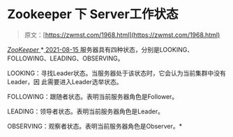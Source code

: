 <!--yml
category: 未分类
date: 0001-01-01 00:00:00
--->

# Zookeeper 下 Server工作状态

> 原文：[https://zwmst.com/1968.html](https://zwmst.com/1968.html)

   [ *ZooKeeper* ](https://zwmst.com/zookeeper)*[ <time datetime="2021-08-15T16:59:44+08:00"> 2021-08-15 </time> ](https://zwmst.com/1968.html)  服务器具有四种状态，分别是LOOKING、FOLLOWING、LEADING、OBSERVING。

LOOKING：寻找Leader状态。当服务器处于该状态时，它会认为当前集群中没有Leader，因 此需要进入Leader选举状态。

FOLLOWING：跟随者状态。表明当前服务器角色是Follower。

LEADING：领导者状态。表明当前服务器角色是Leader。

OBSERVING：观察者状态。表明当前服务器角色是Observer。*